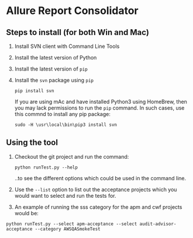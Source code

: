 # Allure Report Consolidator
## Steps to install (for both Win and Mac)
1. Install SVN client with Command Line Tools
1. Install the latest version of Python
1. Install the latest version of `pip`
1. Install the `svn` package using `pip`

   `pip install svn`

   If you are using mAc and have installed Python3 using HomeBrew, then you may lack permissions to run the `pip` command. In such cases, use this commnd to install any pip package:
   
   `sudo -H \usr\local\bin\pip3 install svn`

## Using the tool
1. Checkout the git project and run the command:

   `python runTest.py --help`
   
   ..to see the different options which could be used in the command line.
1. Use the `--list` option to list out the acceptance projects which you would want to select and run the tests for.
1. An example of running the sss category for the apm and cwf projects would be:

`python runTest.py --select apm-acceptance --select audit-advisor-acceptance --category AWSQASmokeTest`
